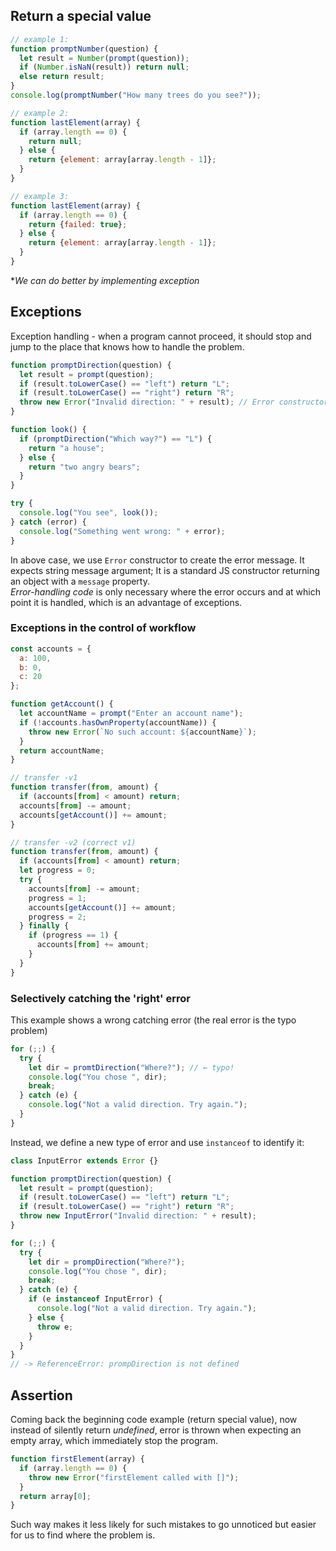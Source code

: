 ## Return a special value
```javascript
// example 1:
function promptNumber(question) {
  let result = Number(prompt(question));
  if (Number.isNaN(result)) return null;
  else return result;
}
console.log(promptNumber("How many trees do you see?"));

// example 2:
function lastElement(array) {
  if (array.length == 0) {
    return null;
  } else {
    return {element: array[array.length - 1]};
  }
}

// example 3: 
function lastElement(array) {
  if (array.length == 0) {
    return {failed: true};
  } else {
    return {element: array[array.length - 1]};
  }
}
```
**We can do better by implementing *exception**
## Exceptions
Exception handling - when a program cannot proceed, it should stop and jump to 
the place that knows how to handle the problem.
```javascript
function promptDirection(question) {
  let result = prompt(question);
  if (result.toLowerCase() == "left") return "L";
  if (result.toLowerCase() == "right") return "R";
  throw new Error("Invalid direction: " + result); // Error constructor 
}

function look() {
  if (promptDirection("Which way?") == "L") {
    return "a house";
  } else {
    return "two angry bears";
  }
}

try {
  console.log("You see", look());
} catch (error) {
  console.log("Something went wrong: " + error);
}
```
In above case, we use `Error` constructor to create the error message. It expects 
string message argument; It is a standard JS constructor returning an object with 
a `message` property.  
*Error-handling code* is only necessary where the error occurs and at which point
 it is handled, which is an advantage of exceptions.
### Exceptions in the control of workflow
```javascript
const accounts = {
  a: 100,
  b: 0,
  c: 20
};

function getAccount() {
  let accountName = prompt("Enter an account name");
  if (!accounts.hasOwnProperty(accountName)) {
    throw new Error(`No such account: ${accountName}`);
  }
  return accountName;
}

// transfer -v1
function transfer(from, amount) {
  if (accounts[from] < amount) return;
  accounts[from] -= amount;
  accounts[getAccount()] += amount;
}

// transfer -v2 (correct v1)
function transfer(from, amount) {
  if (accounts[from] < amount) return;
  let progress = 0;
  try {
    accounts[from] -= amount;
    progress = 1;
    accounts[getAccount()] += amount;
    progress = 2;
  } finally {
    if (progress == 1) {
      accounts[from] += amount;
    }
  }
}
```
### Selectively catching the 'right' error
This example shows a wrong catching error (the real error is the typo problem)
```javascript
for (;;) {
  try {
    let dir = promtDirection("Where?"); // ← typo!
    console.log("You chose ", dir);
    break;
  } catch (e) {
    console.log("Not a valid direction. Try again.");
  }
}
```
Instead, we define a new type of error and use `instanceof` to identify it: 
```javascript
class InputError extends Error {}

function promptDirection(question) {
  let result = prompt(question);
  if (result.toLowerCase() == "left") return "L";
  if (result.toLowerCase() == "right") return "R";
  throw new InputError("Invalid direction: " + result);
}

for (;;) {
  try {
    let dir = prompDirection("Where?");
    console.log("You chose ", dir);
    break;
  } catch (e) {
    if (e instanceof InputError) {
      console.log("Not a valid direction. Try again.");
    } else {
      throw e;
    }
  }
}
// -> ReferenceError: prompDirection is not defined
```
## Assertion
Coming back the beginning code example (return special value), now instead of 
silently return *undefined*, error is thrown when expecting an empty array, which
 immediately stop the program.
```javascript
function firstElement(array) {
  if (array.length == 0) {
    throw new Error("firstElement called with []");
  }
  return array[0];
}
```
Such way makes it less likely for such mistakes to go unnoticed but easier for 
us to find where the problem is. 